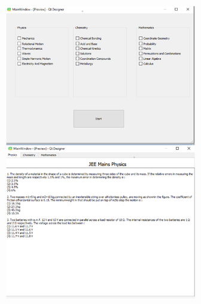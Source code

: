 
<img src="https://github.com/Ajay-2007/mini-project/blob/master/End%20Semester%20Project%20Evaluation/Question%20Classification/GUI/topic.png"/>

<img src="https://github.com/Ajay-2007/mini-project/blob/master/End%20Semester%20Project%20Evaluation/Question%20Classification/GUI/questions.png"/>

